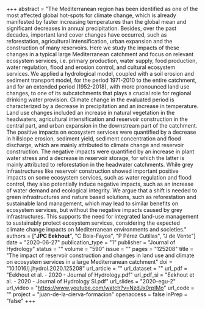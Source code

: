 +++
abstract = "The Mediterranean region has been identified as one of the most affected global hot-spots for climate change, which is already manifested by faster increasing temperatures than the global mean and significant decreases in annual precipitation. Besides, over the past decades, important land cover changes have occurred, such as reforestation, agricultural intensification, urban expansion and the construction of many reservoirs. Here we study the impacts of these changes in a typical large Mediterranean catchment and focus on relevant ecosystem services, i.e. primary production, water supply, food production, water regulation, flood and erosion control, and cultural ecosystem services. We applied a hydrological model, coupled with a soil erosion and sediment transport model, for the period 1971-2010 to the entire catchment, and for an extended period (1952-2018), with more pronounced land use changes, to one of its subcatchments that plays a crucial role for regional drinking water provision. Climate change in the evaluated period is characterized by a decrease in precipitation and an increase in temperature. Land use changes included an increase in natural vegetation in the headwaters, agricultural intensification and reservoir construction in the central part, and urban expansion in the downstream part of the catchment. The positive impacts on ecosystem services were quantified by a decrease in hillslope erosion, sediment yield, sediment concentration and flood discharge, which are mainly attributed to climate change and reservoir construction. The negative impacts were quantified by an increase in plant water stress and a decrease in reservoir storage, for which the latter is mainly attributed to reforestation in the headwater catchments. While grey infrastructures like reservoir construction showed important positive impacts on some ecosystem services, such as water regulation and flood control, they also potentially induce negative impacts, such as an increase of water demand and ecological integrity. We argue that a shift is needed to green infrastructures and nature based solutions, such as reforestation and sustainable land management, which may lead to similar benefits on ecosystem services, but without the negative impacts caused by grey infrastructures. This supports the need for integrated land-use management to sustainably protect ecosystem services, considering the expected climate change impacts on Mediterranean environments and societies."
authors = ["**JPC Eekhout**", "C Boix-Fayos", "P Pérez Cutillas", "J de Vente"]
date = "2020-06-27"
publication_type = "1"
publisher = "Journal of Hydrology"
status = ""
volume = "590"
issue = ""
pages = "125208"
title = "The impact of reservoir construction and changes in land use and climate on ecosystem services in a large Mediterranean catchment"
doi = "10.1016/j.jhydrol.2020.125208"
url_article = ""
url_dataset = ""
url_pdf = "Eekhout et al. - 2020 - Journal of Hydrology.pdf"
url_pdf_si = "Eekhout et al. - 2020 - Journal of Hydrology SI.pdf"
url_slides = "2020-egu-2"
url_video = "https://www.youtube.com/watch?v=NzdJx0rpIMo"
url_code = ""
project = "juan-de-la-cierva-formacion"
openaccess = false
inPrep = "false"
+++